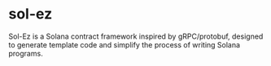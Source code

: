 # sol-ez
Sol-Ez is a Solana contract framework inspired by gRPC/protobuf, designed to generate template code and simplify the process of writing Solana programs.
